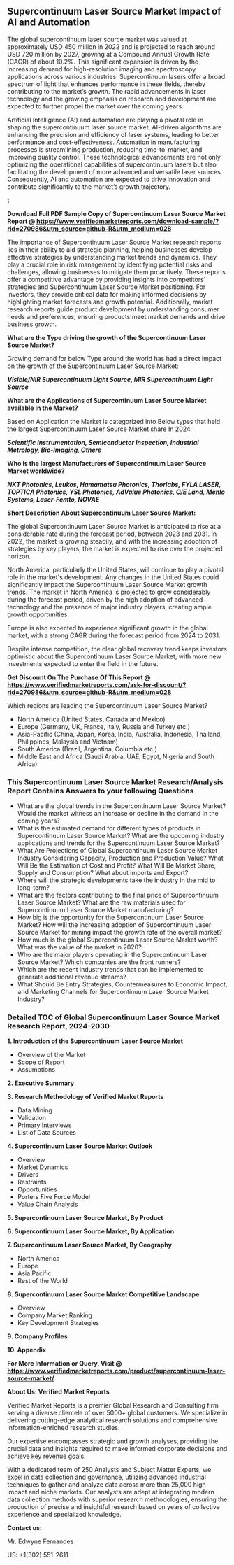 <h2>Supercontinuum Laser Source Market Impact of AI and Automation</h2><p>The global supercontinuum laser source market was valued at approximately USD 450 million in 2022 and is projected to reach around USD 720 million by 2027, growing at a Compound Annual Growth Rate (CAGR) of about 10.2%. This significant expansion is driven by the increasing demand for high-resolution imaging and spectroscopy applications across various industries. Supercontinuum lasers offer a broad spectrum of light that enhances performance in these fields, thereby contributing to the market’s growth. The rapid advancements in laser technology and the growing emphasis on research and development are expected to further propel the market over the coming years.</p><p>Artificial Intelligence (AI) and automation are playing a pivotal role in shaping the supercontinuum laser source market. AI-driven algorithms are enhancing the precision and efficiency of laser systems, leading to better performance and cost-effectiveness. Automation in manufacturing processes is streamlining production, reducing time-to-market, and improving quality control. These technological advancements are not only optimizing the operational capabilities of supercontinuum lasers but also facilitating the development of more advanced and versatile laser sources. Consequently, AI and automation are expected to drive innovation and contribute significantly to the market’s growth trajectory.</p>t</p><p id="" class=""><strong>Download Full PDF Sample Copy of Supercontinuum Laser Source Market Report @ <a href="https://www.verifiedmarketreports.com/download-sample/?rid=270986&utm_source=github-R&utm_medium=028" target="_blank">https://www.verifiedmarketreports.com/download-sample/?rid=270986&utm_source=github-R&utm_medium=028</a></strong></p><p>The importance of&nbsp;Supercontinuum Laser Source Market research reports lies in their ability to aid strategic planning, helping businesses develop effective strategies by understanding market trends and dynamics. They play a crucial role in risk management by identifying potential risks and challenges, allowing businesses to mitigate them proactively. These reports offer a competitive advantage by providing insights into competitors' strategies and Supercontinuum Laser Source Market positioning. For investors, they provide critical data for making informed decisions by highlighting market forecasts and growth potential. Additionally, market research reports guide product development by understanding consumer needs and preferences, ensuring products meet market demands and drive business growth.</p><p><strong>What are the&nbsp;Type driving the growth of the Supercontinuum Laser Source Market?</strong></p><p id="" class="">Growing demand for below Type around the world has had a direct impact on the growth of the Supercontinuum Laser Source Market:</p><em><strong>Visible/NIR Supercontinuum Light Source, MIR Supercontinuum Light Source</strong></em></p><strong>What are the&nbsp;Applications&nbsp;of Supercontinuum Laser Source Market available in the Market?</strong></p><p id="" class="">Based on Application the Market is categorized into Below types that held the largest Supercontinuum Laser Source Market share In 2024.</p><em><strong>Scientific Instrumentation, Semiconductor Inspection, Industrial Metrology, Bio-Imaging, Others</strong></em></p><strong>Who is the largest Manufacturers of Supercontinuum Laser Source Market worldwide?</strong></p><p><em><strong>NKT Photonics, Leukos, Hamamatsu Photonics, Thorlabs, FYLA LASER, TOPTICA Photonics, YSL Photonics, AdValue Photonics, O/E Land, Menlo Systems, Laser-Femto, NOVAE</strong></em></p><p id="" class=""><strong>Short Description About Supercontinuum Laser Source Market:</strong></p><p>The global Supercontinuum Laser Source Market is anticipated to rise at a considerable rate during the forecast period, between 2023 and 2031. In 2022, the market is growing steadily, and with the increasing adoption of strategies by key players, the market is expected to rise over the projected horizon.</p><p>North America, particularly the United States, will continue to play a pivotal role in the market's development. Any changes in the United States could significantly impact the Supercontinuum Laser Source Market growth trends. The market in North America is projected to grow considerably during the forecast period, driven by the high adoption of advanced technology and the presence of major industry players, creating ample growth opportunities.</p><p>Europe is also expected to experience significant growth in the global market, with a strong CAGR during the forecast period from 2024 to 2031.</p><p>Despite intense competition, the clear global recovery trend keeps investors optimistic about the Supercontinuum Laser Source Market, with more new investments expected to enter the field in the future.</p><p id="" class=""><strong>Get Discount On The Purchase Of This Report @ <a href="https://www.verifiedmarketreports.com/ask-for-discount/?rid=270986&utm_source=github-R&utm_medium=028" target="_blank">https://www.verifiedmarketreports.com/ask-for-discount/?rid=270986&utm_source=github-R&utm_medium=028</a></strong></p>Which regions are leading the Supercontinuum Laser Source Market?</p><ul><li>North America (United States, Canada and Mexico)</li><li>Europe (Germany, UK, France, Italy, Russia and Turkey etc.)</li><li>Asia-Pacific (China, Japan, Korea, India, Australia, Indonesia, Thailand, Philippines, Malaysia and Vietnam)</li><li>South America (Brazil, Argentina, Columbia etc.)</li><li>Middle East and Africa (Saudi Arabia, UAE, Egypt, Nigeria and South Africa)</li></ul><h3 id="" class="">This Supercontinuum Laser Source Market Research/Analysis Report Contains Answers to your following Questions</h3><ul><li>What are the global trends in the Supercontinuum Laser Source Market? Would the market witness an increase or decline in the demand in the coming years?</li><li>What is the estimated demand for different types of products in Supercontinuum Laser Source Market? What are the upcoming industry applications and trends for the Supercontinuum Laser Source Market?</li><li>What Are Projections of Global Supercontinuum Laser Source Market Industry Considering Capacity, Production and Production Value? What Will Be the Estimation of Cost and Profit? What Will Be Market Share, Supply and Consumption? What about imports and Export?</li><li>Where will the strategic developments take the industry in the mid to long-term?</li><li>What are the factors contributing to the final price of Supercontinuum Laser Source Market? What are the raw materials used for Supercontinuum Laser Source Market manufacturing?</li><li>How big is the opportunity for the Supercontinuum Laser Source Market? How will the increasing adoption of Supercontinuum Laser Source Market for mining impact the growth rate of the overall market?</li><li>How much is the global Supercontinuum Laser Source Market worth? What was the value of the market In 2020?</li><li>Who are the major players operating in the Supercontinuum Laser Source Market? Which companies are the front runners?</li><li>Which are the recent industry trends that can be implemented to generate additional revenue streams?</li><li>What Should Be Entry Strategies, Countermeasures to Economic Impact, and Marketing Channels for Supercontinuum Laser Source Market Industry?</li></ul><h3 id="" class="">Detailed TOC of Global Supercontinuum Laser Source Market Research Report, 2024-2030</h3><p id="" class=""><strong>1. Introduction of the Supercontinuum Laser Source Market</strong></p><ul><li>Overview of the Market</li><li>Scope of Report</li><li>Assumptions</li></ul><p id="" class=""><strong>2. Executive Summary</strong></p><p id="" class=""><strong>3. Research Methodology of Verified Market Reports</strong></p><ul><li>Data Mining</li><li>Validation</li><li>Primary Interviews</li><li>List of Data Sources</li></ul><p id="" class=""><strong>4. Supercontinuum Laser Source Market Outlook</strong></p><ul><li>Overview</li><li>Market Dynamics</li><li>Drivers</li><li>Restraints</li><li>Opportunities</li><li>Porters Five Force Model</li><li>Value Chain Analysis</li></ul><p id="" class=""><strong>5. Supercontinuum Laser Source Market, By Product</strong></p><p id="" class=""><strong>6. Supercontinuum Laser Source Market, By Application</strong></p><p id="" class=""><strong>7. Supercontinuum Laser Source Market, By Geography</strong></p><ul><li>North America</li><li>Europe</li><li>Asia Pacific</li><li>Rest of the World</li></ul><p id="" class=""><strong>8. Supercontinuum Laser Source Market Competitive Landscape</strong></p><ul><li>Overview</li><li>Company Market Ranking</li><li>Key Development Strategies</li></ul><p id="" class=""><strong>9. Company Profiles</strong></p><p id="" class=""><strong>10. Appendix</strong></p><p id="" class=""><strong>For More Information or Query, Visit @ <a href="https://www.verifiedmarketreports.com/product/supercontinuum-laser-source-market/" target="_blank">https://www.verifiedmarketreports.com/product/supercontinuum-laser-source-market/</a></strong></p><p id="" class=""><strong>About Us: Verified Market Reports</strong></p><p id="" class="">Verified Market Reports is a premier Global Research and Consulting firm serving a diverse clientele of over 5000+ global customers. We specialize in delivering cutting-edge analytical research solutions and comprehensive information-enriched research studies.</p><p id="" class="">Our expertise encompasses strategic and growth analyses, providing the crucial data and insights required to make informed corporate decisions and achieve key revenue goals.</p><p id="" class="">With a dedicated team of 250 Analysts and Subject Matter Experts, we excel in data collection and governance, utilizing advanced industrial techniques to gather and analyze data across more than 25,000 high-impact and niche markets. Our analysts are adept at integrating modern data collection methods with superior research methodologies, ensuring the production of precise and insightful research based on years of collective experience and specialized knowledge.</p><p id="" class=""><strong>Contact us:</strong></p><p id="" class="">Mr. Edwyne Fernandes</p><p id="" class="">US: +1(302) 551-2611</p>